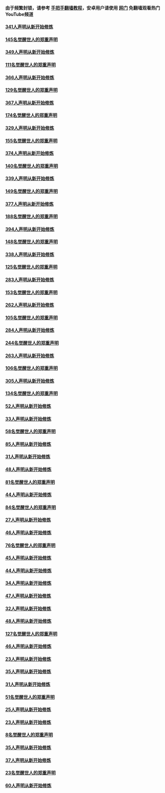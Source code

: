 #### 由于频繁封锁，请参考 [手把手翻墙教程](https://github.com/gfw-breaker/guides/wiki/)，安卓用户请使用 [网门](https://github.com/gfw-breaker/nogfw/blob/master/dl.md?t=06251700) 免翻墙观看热门YouTube频道 

#### [341人声明从新开始修炼](../pages/91/427255.md?t=06251700) 

#### [145名觉醒世人的郑重声明](../pages/91/427254.md?t=06251700) 

#### [349人声明从新开始修炼](../pages/91/426969.md?t=06251700) 

#### [111名觉醒世人的郑重声明](../pages/91/426968.md?t=06251700) 

#### [366人声明从新开始修炼](../pages/91/426737.md?t=06251700) 

#### [129名觉醒世人的郑重声明](../pages/91/426736.md?t=06251700) 

#### [367人声明从新开始修炼](../pages/91/426421.md?t=06251700) 

#### [174名觉醒世人的郑重声明](../pages/91/426420.md?t=06251700) 

#### [329人声明从新开始修炼](../pages/91/426139.md?t=06251700) 

#### [155名觉醒世人的郑重声明](../pages/91/426138.md?t=06251700) 

#### [374人声明从新开始修炼](../pages/91/425811.md?t=06251700) 

#### [140名觉醒世人的郑重声明](../pages/91/425810.md?t=06251700) 

#### [339人声明从新开始修炼](../pages/91/425690.md?t=06251700) 

#### [149名觉醒世人的郑重声明](../pages/91/425689.md?t=06251700) 

#### [377人声明从新开始修炼](../pages/91/424867.md?t=06251700) 

#### [188名觉醒世人的郑重声明](../pages/91/424866.md?t=06251700) 

#### [394人声明从新开始修炼](../pages/91/423914.md?t=06251700) 

#### [148名觉醒世人的郑重声明](../pages/91/423913.md?t=06251700) 

#### [338人声明从新开始修炼](../pages/91/423540.md?t=06251700) 

#### [125名觉醒世人的郑重声明](../pages/91/423539.md?t=06251700) 

#### [283人声明从新开始修炼](../pages/91/423296.md?t=06251700) 

#### [153名觉醒世人的郑重声明](../pages/91/423295.md?t=06251700) 

#### [262人声明从新开始修炼](../pages/91/423004.md?t=06251700) 

#### [105名觉醒世人的郑重声明](../pages/91/423003.md?t=06251700) 

#### [284人声明从新开始修炼](../pages/91/422707.md?t=06251700) 

#### [244名觉醒世人的郑重声明](../pages/91/422706.md?t=06251700) 

#### [263人声明从新开始修炼](../pages/91/422553.md?t=06251700) 

#### [106名觉醒世人的郑重声明](../pages/91/422552.md?t=06251700) 

#### [305人声明从新开始修炼](../pages/91/422153.md?t=06251700) 

#### [134名觉醒世人的郑重声明](../pages/91/422152.md?t=06251700) 

#### [52人声明从新开始修炼](../pages/91/421846.md?t=06251700) 

#### [33人声明从新开始修炼](../pages/91/421804.md?t=06251700) 

#### [58名觉醒世人的郑重声明](../pages/91/421845.md?t=06251700) 

#### [85人声明从新开始修炼](../pages/91/421769.md?t=06251700) 

#### [31人声明从新开始修炼](../pages/91/421763.md?t=06251700) 

#### [48人声明从新开始修炼](../pages/91/421605.md?t=06251700) 

#### [81名觉醒世人的郑重声明](../pages/91/421656.md?t=06251700) 

#### [44人声明从新开始修炼](../pages/91/421544.md?t=06251700) 

#### [84名觉醒世人的郑重声明](../pages/91/421543.md?t=06251700) 

#### [27人声明从新开始修炼](../pages/91/421465.md?t=06251700) 

#### [46人声明从新开始修炼](../pages/91/421454.md?t=06251700) 

#### [76名觉醒世人的郑重声明](../pages/91/421453.md?t=06251700) 

#### [45人声明从新开始修炼](../pages/91/421452.md?t=06251700) 

#### [44人声明从新开始修炼](../pages/91/421422.md?t=06251700) 

#### [34人声明从新开始修炼](../pages/91/421322.md?t=06251700) 

#### [47人声明从新开始修炼](../pages/91/421264.md?t=06251700) 

#### [32人声明从新开始修炼](../pages/91/421225.md?t=06251700) 

#### [48人声明从新开始修炼](../pages/91/421202.md?t=06251700) 

#### [127名觉醒世人的郑重声明](../pages/91/421224.md?t=06251700) 

#### [46人声明从新开始修炼](../pages/91/421203.md?t=06251700) 

#### [23人声明从新开始修炼](../pages/91/421138.md?t=06251700) 

#### [35人声明从新开始修炼](../pages/91/421122.md?t=06251700) 

#### [31人声明从新开始修炼](../pages/91/421081.md?t=06251700) 

#### [51名觉醒世人的郑重声明](../pages/91/421080.md?t=06251700) 

#### [25人声明从新开始修炼](../pages/91/421020.md?t=06251700) 

#### [23人声明从新开始修炼](../pages/91/420884.md?t=06251700) 

#### [8名觉醒世人的郑重声明](../pages/91/420883.md?t=06251700) 

#### [35人声明从新开始修炼](../pages/91/420809.md?t=06251700) 

#### [37人声明从新开始修炼](../pages/91/420766.md?t=06251700) 

#### [23名觉醒世人的郑重声明](../pages/91/420765.md?t=06251700) 

#### [60人声明从新开始修炼](../pages/91/420727.md?t=06251700) 

